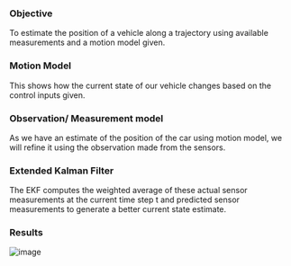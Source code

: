 ### Objective

To estimate the position of a vehicle along a trajectory using available measurements and a motion model given.

### Motion Model

This shows how the current state of our vehicle changes based on the control inputs given.

### Observation/ Measurement model 

As we have an estimate of the position of the car using motion model, we will refine it using the observation made from the sensors.

### Extended Kalman Filter

The EKF computes the weighted average of these actual sensor measurements at the current time step t and predicted sensor measurements to generate a better current state estimate.

### Results 

![image](https://github.com/mayanklonkar/Frontier-based-exploration/assets/108993449/a42572bb-1f53-4c6b-b0dc-0a5643c12284)

